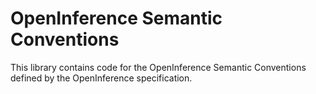# OpenInference Semantic Conventions

This library contains code for the OpenInference Semantic Conventions defined by the OpenInference specification.
